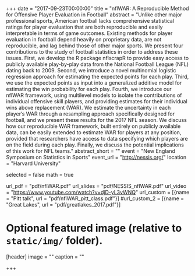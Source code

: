 +++
date = "2017-09-23T00:00:00"
title = "nflWAR: A Reproducible Method for Offensive Player Evaluation in Football"
abstract = "Unlike other major professional sports, American football lacks comprehensive statistical ratings for player evaluation that are both reproducible and easily interpretable in terms of game outcomes. Existing methods for player evaluation in football depend heavily on proprietary data, are not reproducible, and lag behind those of other major sports. We present four contributions to the study of football statistics in order to address these issues. First, we develop the R package nflscrapR to provide easy access to publicly available play-by-play data from the National Football League (NFL) dating back to 2009. Second, we introduce a novel multinomial logistic regression approach for estimating the expected points for each play. Third, we use the expected points as input into a generalized additive model for estimating the win probability for each play. Fourth, we introduce our nflWAR framework, using multilevel models to isolate the contributions of individual offensive skill players, and providing estimates for their individual wins above replacement (WAR). We estimate the uncertainty in each player’s WAR through a resampling approach specifically designed for football, and we present these results for the 2017 NFL season. We discuss how our reproducible WAR framework, built entirely on publicly available data, can be easily extended to estimate WAR for players at any position, provided that researchers have access to data specifying which players are on the field during each play. Finally, we discuss the potential implications of this work for NFL teams."
abstract_short = ""
event = "New England Symposium on Statistics in Sports"
event_url = "http://nessis.org/"
location = "Harvard University"

selected = false
math = true

url_pdf = "pdf/nflWAR.pdf"
url_slides = "pdf/NESSIS_nflWAR.pdf"
url_video = "https://www.youtube.com/watch?v=djD-yL3vWNQ"
url_custom = [{name = "Pitt talk", url = "pdf/nflWAR_pitt_class.pdf"}]
#url_custom_2 = [{name = "Great Lakes", url = "pdf/greatlakes_2017.pdf"}]


# Optional featured image (relative to `static/img/` folder).
[header]
image = ""
caption = ""

+++
